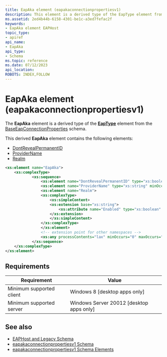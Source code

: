 ```yaml
---
title: EapAka element (eapakaconnectionpropertiesv1)
description: This element is a derived type of the EapType element from the BaseEapConnectionProperties schema. For the eapakaconnectionpropertiesv1.
ms.assetid: 2ed4b44b-6158-4301-be1c-a3ed7fefac2f
keywords:
- EapAka element EAPHost
topic_type:
- apiref
api_name:
- EapAka
api_type:
- Schema
ms.topic: reference
ms.date: 07/12/2023
api_location: 
ROBOTS: INDEX,FOLLOW
---
```


# EapAka element (eapakaconnectionpropertiesv1)

The **EapAka** element is a derived type of the [**EapType**](baseeapconnectionpropertiesv1schema-eaptype-element.md) element from the [BaseEapConnectionProperties](baseeapconnectionpropertiesv1schema-schema.md) schema.

This derived **EapAka** element contains the following elements:

- [DontRevealPermanentID](eapakaconnectionpropertiesv1schema-dontrevealpermanentid-eapaka-element.md)
- [ProviderName](eapakaconnectionpropertiesv1schema-providername-eapaka-element.md)
- [Realm](eapakaconnectionpropertiesv1schema-realm-eapaka-element.md)

``` xml
<xs:element name="EapAka">              
    <xs:complexType>
            <xs:sequence>
                <xs:element name="DontRevealPermanentID" type="xs:boolean" minOccurs="0" maxOccurs="1"/>
                <xs:element name="ProviderName" type="xs:string" minOccurs="0" maxOccurs="1"/>
                <xs:element name="Realm">
                <xs:complexType>
                    <xs:simpleContent>
                    <xs:extension base="xs:string">
                        <xs:attribute name="Enabled" type="xs:boolean" use="required"/>
                    </xs:extension>
                    </xs:simpleContent>
                </xs:complexType>
                </xs:element>
                <!-- extension point for other namespaces -->
                <xs:any processContents="lax" minOccurs="0" maxOccurs="unbounded" namespace="##other"/>
            </xs:sequence>
    </xs:complexType>
</xs:element>
```

## Requirements

| Requirement | Value |
|-------------------------------------|------------------------------------------------------|
| Minimum supported client | Windows 8 \[desktop apps only\] |
| Minimum supported server | Windows Server 20012 \[desktop apps only\] |

## See also

- [EAPHost and Legacy Schema](eaphost-schemas.md)
- [eapakaconnectionpropertiesv1 Schema](eapakaconnectionpropertiesv1schema-schema.md)
- [eapakaconnectionpropertiesv1 Schema Elements](eapakaconnectionpropertiesv1schema-elements.md)
